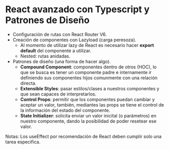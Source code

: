 # React avanzado con Typescript y Patrones de Diseño

- Configuración de rutas con React Router V6.
- Creación de componentes con Lazyload (carga peresoza).
  - Al momento de utilizar lazy de React es necesario hacer **export default** del componente a utilizar.
  - Nested: rutas anidadas.
- Patrones de diseño (una forma de hacer algo).
  - **Compound Component**: componentes dentro de otros (HOC), lo que se busca es tener un componente padre e internamente ir definiendo sus componentes hijos comunmente con una relación directa.
  - **Extensible Styles**: pasar estilos/clases a nuestros componentes y que sean capaces de interpretarlos.
  - **Control Props**: permitir que los componentes puedan cambiar y aceptar un valor, también, mediantes las props se tiene el control de la información del estado del componente.
  - **State Initializer**: solicita enviar un valor inicital (o parámetros) en nuestro componente, dando la posibilidad de poder resetear ese valor.

Notas: Los useEffect por recomendación de React deben cumplir solo una tarea especifica.

